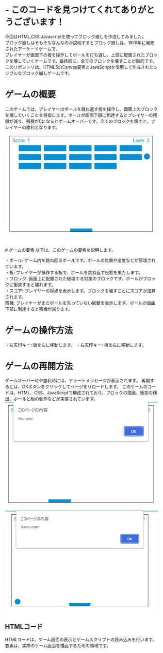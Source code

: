 # - このコードを見つけてくれてありがとうございます！<br>

今回はHTML,CSS,Javascriptを使ってブロック崩しを作成してみました。<br>
ブロック崩しはそもそもなんなのか説明するとブロック崩しは、1976年に発売されたアーケードゲームで、<br>
プレイヤーが画面下の板を操作してボールを打ち返し、上部に配置されたブロックを壊していくゲームです。最終的に、全てのブロックを壊すことが目的です。<br>
このリポジトリは、HTML5のCanvas要素とJavaScriptを使用して作成されたシンプルなブロック崩しゲームです。<br>

# ゲームの概要
このゲームでは、プレイヤーはボールを跳ね返す板を操作し、画面上のブロックを壊していくことを目指します。ボールが画面下部に到達するとプレイヤーの残機が減り、残機が0になるとゲームオーバーです。全てのブロックを壊すと、プレイヤーの勝利となります。
<p><img src="img/game.JPG"></p><br>
# ゲームの要素
以下は、このゲームの要素を説明します。

・ボール: ゲーム内を跳ね回るボールです。ボールの位置や速度などが管理されています。<br>
・板: プレイヤーが操作する板で、ボールを跳ね返す役割を果たします。<br>
・ブロック: 画面上に配置された破壊する対象のブロックです。ボールがブロックに衝突すると壊れます。<br>
・スコア: プレイヤーの得点を表示します。ブロックを壊すごとにスコアが加算されます。<br>
残機: プレイヤーがまだボールを失っていない回数を表示します。ボールが画面下部に到達すると残機が減ります。<br>
# ゲームの操作方法
・左矢印キー: 板を左に移動します。
・右矢印キー: 板を右に移動します。
# ゲームの再開方法
ゲームオーバー時や勝利時には、アラートメッセージが表示されます。
再開するには、OKボタンをクリックしてページをリロードします。
このゲームのコードは、HTML、CSS、JavaScriptで構成されており、ブロックの描画、衝突の検出、ボールと板の動作などが実装されています。<br>
<img src="img/win.JPG"><img src="img/gameover.JPG">
## HTMLコード
HTMLコードは、ゲーム画面の表示とゲームスクリプトの読み込みを行います。<canvas>要素は、実際のゲーム画面を描画するための領域です。<script>要素内でJavaScriptファイルを読み込んでおり、ゲームのロジックが実装されています。

## JavaScriptコード
JavaScriptコードは、ゲームのロジックや描画処理が記述されています。

・ボールの設定: ボールの位置、半径、速度などのパラメータが定義されています。<br>
・板の設定: 板の位置、サイズが定義されています。<br>
・ブロックの設定: ブロックの数、配置、状態などが定義されています。<br>
・スコアと残機の設定: スコアと残機の初期値が設定されています。<br>
・描画関数: ボール、板、ブロック、スコア、残機の描画を行います。<br>
・衝突検知関数: ボールとブロックの衝突を検知し、適切な処理を行います。<br>
・イベントリスナー: キーボードの左右矢印キーの入力を検知し、板の移動を制御します。<br>
・ゲームループ: 描画関数を繰り返し実行し、ゲームの動作を継続します。<br>
このコードは、2Dグラフィックスを使用して簡単なブロック崩しゲームを実装しています。ボールの動きや衝突検知、スコアの計算などが適切に処理され、プレイヤーの操作に応じてゲームが進行します。
